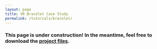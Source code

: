 ```yaml
---
layout: page
title: VR Bracelet Case Study
permalink: /tutorials/bracelet/
---
```


### This page is under construction! In the meantime, feel free to download the [project files](https://github.com/mahilab/SyntactsVR).
